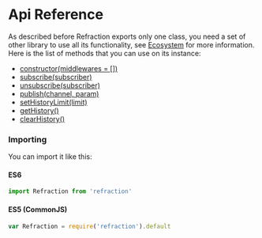 # Api Reference

As described before Refraction exports only one class, you need a set of other library to use all its functionality, see [Ecosystem](../introduction/Ecosystem.md) for more information.
Here is the list of methods that you can use on its instance:

- [constructor(middlewares = [])](/Constructor.md)
- [subscribe(subscriber)](/Subscribe.md)
- [unsubscribe(subscriber)](/Unsubscribe.md)
- [publish(channel, param)](/Publish.md)
- [setHistoryLimit(limit)](/SetHistoryLimit.md)
- [getHistory()](/GetHistory.md)
- [clearHistory()](/ClearHistory.md)

### Importing

You can import it like this:

#### ES6

```js
import Refraction from 'refraction'
```

#### ES5 (CommonJS)

```js
var Refraction = require('refraction').default
```
